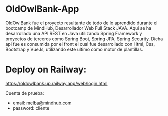 # OldOwlBank-App

OldOwlBank fue el proyecto resultante de todo de lo aprendido durante el bootcamp de MindHub, Desarrollador Web Full Stack JAVA.
Aqui se ha desarrollado una API REST en Java utilizando Spring Framework y proyectos de terceros como Spring Boot, Spring JPA, Spring Security. Dicha api fue es consumida por el front el cual fue desarrollado con Html, Css, Bootstrap y VueJs, utilizando este ultimo como motor de plantillas.

# Deploy on Railway:
https://oldowlbank.up.railway.app/web/login.html

Cuenta de prueba:
  - email: melba@mindhub.com
  - password: cliente
  
